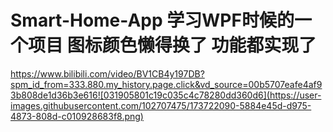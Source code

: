# Smart-Home-App 学习WPF时候的一个项目 图标颜色懒得换了 功能都实现了
https://www.bilibili.com/video/BV1CB4y197DB?spm_id_from=333.880.my_history.page.click&vd_source=00b5707eafe4af93b808de1d36b3e616![031905801c19c035c4c78280dd360d6](https://user-images.githubusercontent.com/102707475/173722090-5884e45d-d975-4873-808d-c010928683f8.png)
